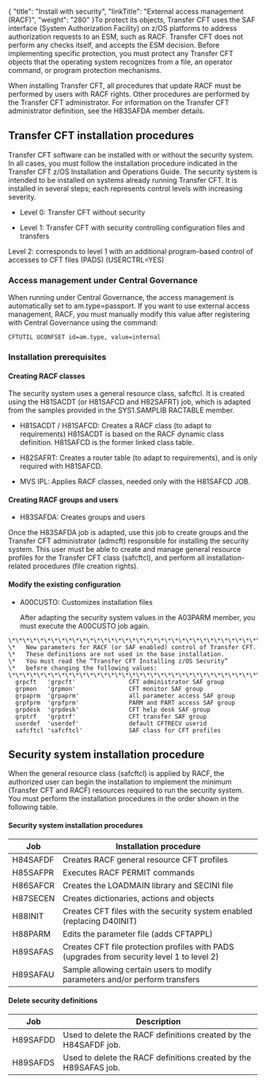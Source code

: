 {
    "title": "Install with security",
    "linkTitle": "External access management  (RACF)",
    "weight": "280"
}To protect its objects, Transfer CFT uses the SAF interface (System Authorization Facility) on z/OS platforms to address authorization requests to an ESM, such as RACF. Transfer CFT does not perform any checks itself, and accepts the ESM decision. Before implementing specific protection, you must protect any Transfer CFT objects that the operating system recognizes from a file, an operator command, or program protection mechanisms.

When installing Transfer CFT, all procedures that update RACF must be performed by users with RACF rights. Other procedures are performed by the Transfer CFT administrator. For information on the Transfer CFT administrator definition, see the H83SAFDA member details.

## Transfer CFT installation procedures

Transfer CFT software can be installed with or without the security system. In all cases, you must follow the installation procedure indicated in the Transfer CFT z/OS Installation and Operations Guide. The security system is intended to be installed on systems already running Transfer CFT. It is installed in several steps; each represents control levels with increasing severity.

- Level 0: Transfer CFT without security

<!-- -->

- Level 1: Transfer CFT with security controlling configuration files and transfers

Level 2: corresponds to level 1 with an additional program-based control of accesses to CFT files (PADS) (USERCTRL=YES)

### Access management under Central Governance

When running under Central Governance, the access management is automatically set to am.type=passport. If you want to use external access management, RACF, you must manually modify this value after registering with Central Governance using the command:

```
CFTUTIL UCONFSET id=am.type, value=internal
```

### Installation prerequisites

#### Creating RACF classes

The security system uses a general resource class, safcftcl. It is created using the H81SACDT (or H81SAFCD and H82SAFRT) job, which is adapted from the samples provided in the SYS1.SAMPLIB RACTABLE member.

- H81SACDT / H81SAFCD: Creates a RACF class (to adapt to requirements) H81SACDT is based on the RACF dynamic class definition. H81SAFCD is the former linked class table.

<!-- -->

- H82SAFRT: Creates a router table (to adapt to requirements), and is only required with H81SAFCD.

<!-- -->

- MVS IPL: Applies RACF classes, needed only with the H81SAFCD JOB.

#### Creating RACF groups and users

- H83SAFDA: Creates groups and users

Once the H83SAFDA job is adapted, use this job to create groups and the Transfer CFT administrator (admcft) responsible for installing the security system. This user must be able to create and manage general resource profiles for the Transfer CFT class (safcftcl), and perform all installation-related procedures (file creation rights).

#### Modify the existing configuration

- A00CUSTO: Customizes installation files  
      
    After adapting the security system values in the A03PARM member, you must execute the A00CUSTO job again.

```
\*\*\*\*\*\*\*\*\*\*\*\*\*\*\*\*\*\*\*\*\*\*\*\*\*\*\*\*\*\*\*\*\*\*\*\*\*\*\*\*\*\*\*\*\*\*\*\*\*\*\*\*\*\*\*\*\*\*\*\*\*\*
\*   New parameters for RACF (or SAF enabled) control of Transfer CFT.
\*   These definitions are not used in the base installation.
\*   You must read the “Transfer CFT Installing z/OS Security”
\*   before changing the following values:
\*\*\*\*\*\*\*\*\*\*\*\*\*\*\*\*\*\*\*\*\*\*\*\*\*\*\*\*\*\*\*\*\*\*\*\*\*\*\*\*\*\*\*\*\*\*\*\*\*\*\*\*\*\*\*\*\*\*\*\*\*\*
  grpcft   'grpcft'               CFT administrator SAF group
  grpmon   'grpmon'               CFT monitor SAF group
  grpaprm  'grpaprm'              all parameter access SAF group
  grpfprm  'grpfprm'              PARM and PART access SAF group
  grpdesk  'grpdesk'              CFT help desk SAF group
  grptrf   'grptrf'               CFT transfer SAF group
  userdef  'userdef'              default CFTRECV userid
  safcftcl 'safcftcl'             SAF class for CFT profiles    
```

## Security system installation procedure

When the general resource class (safcftcl) is applied by RACF, the authorized user can begin the installation to implement the minimum (Transfer CFT and RACF) resources required to run the security system. You must perform the installation procedures in the order shown in the following table.

#### Security system installation procedures


| Job | Installation procedure |
| --- | --- |
| H84SAFDF | Creates RACF general resource CFT profiles |
| H85SAFPR | Executes RACF PERMIT commands |
| H86SAFCR | Creates the LOADMAIN library and SECINI file |
| H87SECEN | Creates dictionaries, actions and objects |
| H88INIT | Creates CFT files with the security system enabled (replacing D40INIT) |
| H88PARM | Edits the parameter file (adds CFTAPPL) |
| H89SAFAS | Creates CFT file protection profiles with PADS (upgrades from security level 1 to level 2) |
| H89SAFAU | Sample allowing certain users to modify parameters and/or perform transfers |


#### Delete security definitions


| Job | Description |
| --- | --- |
| H89SAFDD | Used to delete the RACF definitions created by the H84SAFDF job. |
| H89SAFDS | Used to delete the RACF definitions created by the H89SAFAS job. |

